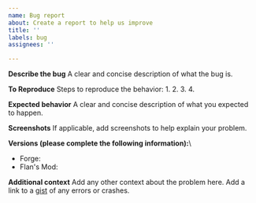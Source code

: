 ```yaml
---
name: Bug report
about: Create a report to help us improve
title: ''
labels: bug
assignees: ''

---
```


**Describe the bug**
A clear and concise description of what the bug is.

**To Reproduce**
Steps to reproduce the behavior:
1. 
2. 
3. 
4. 

**Expected behavior**
A clear and concise description of what you expected to happen.

**Screenshots**
If applicable, add screenshots to help explain your problem.

**Versions (please complete the following information):**\

 - Forge: 
 - Flan's Mod: 

**Additional context**
Add any other context about the problem here.
Add a link to a [gist](https://gist.github.com/) of any errors or crashes.
